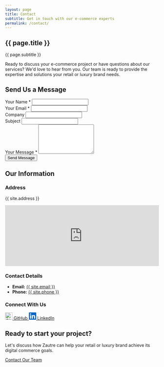 ```yaml
---
layout: page
title: Contact
subtitle: Get in touch with our e-commerce experts
permalink: /contact/
---
```


<section class="contact-header section section--gradient">
  <div class="container">
    <div class="section-header">
      <h1>{{ page.title }}</h1>
      <p class="subtitle">{{ page.subtitle }}</p>
    </div>
  </div>
</section>

<div class="contact-intro section section--white">
  <div class="container">
    <p class="section-lead">Ready to discuss your e-commerce project or have questions about our services? We'd love to hear from you. Our team is ready to provide the expertise and solutions your retail or luxury brand needs.</p>
  </div>
</div>

<section class="contact-main section section--light">
  <div class="container">
    <div class="contact-grid grid grid--2col">
      <div class="contact-form-container card">
        <h2>Send Us a Message</h2>
        <form class="contact-form" action="https://formspree.io/f/your-formspree-id" method="POST">
          <div class="form-group">
            <label for="name">Your Name *</label>
            <input type="text" name="name" id="name" required>
          </div>
          <div class="form-group">
            <label for="email">Your Email *</label>
            <input type="email" name="email" id="email" required>
          </div>
          <div class="form-group">
            <label for="company">Company</label>
            <input type="text" name="company" id="company">
          </div>
          <div class="form-group">
            <label for="subject">Subject</label>
            <input type="text" name="subject" id="subject">
          </div>
          <div class="form-group">
            <label for="message">Your Message *</label>
            <textarea name="message" id="message" rows="6" required></textarea>
          </div>
          <div class="form-group">
            <div class="g-recaptcha" data-sitekey="your-recaptcha-site-key"></div>
          </div>
          <div class="form-actions">
            <button type="submit" class="btn btn-primary">Send Message</button>
          </div>
        </form>
      </div>
      <div class="contact-info card">
        <h2>Our Information</h2>
        <div class="info-section">
          <h3>Address</h3>
          <p>{{ site.address }}</p>
          <div class="map-container">
            <iframe src="https://www.google.com/maps/embed?pb=!1m18!1m12!1m3!1d2933.0009025732144!2d23.30953417687784!3d42.67044771964663!2m3!1f0!2f0!3f0!3m2!1i1024!2i768!4f13.1!3m3!1m2!1s0x40aa84f2d5c60b81%3A0x8a8a40797f16bfd7!2s84%20Cherni%20Vrah%20Blvd%2C%20Sofia%2C%20Bulgaria!5e0!3m2!1sen!2sus!4v1714425362340!5m2!1sen!2sus" width="100%" height="200" style="border:0;" allowfullscreen="" loading="lazy" referrerpolicy="no-referrer-when-downgrade"></iframe>
          </div>
        </div>
        <div class="info-section">
          <h3>Contact Details</h3>
          <ul class="contact-details">
            <li><strong>Email:</strong> <a href="mailto:{{ site.email }}">{{ site.email }}</a></li>
            <li><strong>Phone:</strong> <a href="tel:{{ site.phone }}">{{ site.phone }}</a></li>
          </ul>
        </div>
        <div class="info-section social-connect">
          <h3>Connect With Us</h3>
          <div class="social-links">
            <a href="https://github.com/zautre" target="_blank" rel="noopener" aria-label="GitHub">
              <img src="https://cdn.simpleicons.org/github/24292f" alt="GitHub" class="icon" width="24" height="24" />
              GitHub
            </a>
            <a href="https://www.linkedin.com/company/zautre" target="_blank" rel="noopener" aria-label="LinkedIn">
              <svg class="icon" width="24" height="24" viewBox="0 0 24 24" fill="#0A66C2" xmlns="http://www.w3.org/2000/svg">
                <path d="M20.447 20.452h-3.554v-5.569c0-1.327-.025-3.037-1.849-3.037-1.851 0-2.132 1.445-2.132 2.939v5.667H9.358V9h3.414v1.561h.049c.476-.899 1.637-1.849 3.37-1.849 3.602 0 4.267 2.368 4.267 5.455v6.285zM5.337 7.433c-1.144 0-2.069-.926-2.069-2.068 0-1.143.925-2.069 2.069-2.069 1.143 0 2.068.926 2.068 2.069 0 1.142-.925 2.068-2.068 2.068zm1.777 13.019H3.56V9h3.554v11.452zM22.225 0H1.771C.792 0 0 .771 0 1.723v20.549C0 23.229.792 24 1.771 24h20.451C23.2 24 24 23.229 24 22.271V1.723C24 .771 23.2 0 22.222 0z"/>
              </svg>
              LinkedIn
            </a>
          </div>
        </div>
      </div>
    </div>
  </div>
</section>

<section class="cta-section section section--gradient">
  <div class="container">
    <div class="section-header">
      <h2>Ready to start your project?</h2>
      <p class="subtitle">Let's discuss how Zautre can help your retail or luxury brand achieve its digital commerce goals.</p>
    </div>
    <div class="text-center">
      <a href="mailto:{{ site.email }}" class="btn btn-large">Contact Our Team</a>
    </div>
  </div>
</section>

<script src="https://www.google.com/recaptcha/api.js" async defer></script>
<script>
  // Form validation
  document.addEventListener('DOMContentLoaded', function() {
    const contactForm = document.querySelector('.contact-form');
    if (contactForm) {
      contactForm.addEventListener('submit', function(e) {
        if (!grecaptcha.getResponse()) {
          e.preventDefault();
          alert('Please complete the reCAPTCHA verification.');
        }
      });
    }
  });
</script>